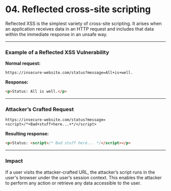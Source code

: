# 04. Reflected cross-site scripting

Reflected XSS is the simplest variety of cross-site scripting. It arises when an application receives data in an HTTP request and includes that data within the immediate response in an unsafe way.

---

### Example of a Reflected XSS Vulnerability

**Normal request:**

```
https://insecure-website.com/status?message=All+is+well.

```

**Response:**

```html
<p>Status: All is well.</p>

```

---

### Attacker’s Crafted Request

```
https://insecure-website.com/status?message=<script>/*+Bad+stuff+here...+*/</script>

```

**Resulting response:**

```html
<p>Status: <script>/* Bad stuff here... */</script></p>

```

---

### Impact

If a user visits the attacker-crafted URL, the attacker’s script runs in the user's browser under the user’s session context. This enables the attacker to perform any action or retrieve any data accessible to the user.